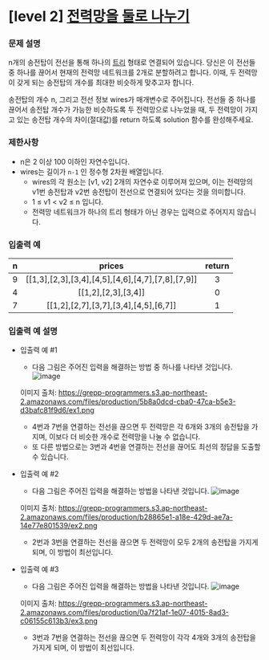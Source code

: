 # [level 2] [전력망을 둘로 나누기](https://school.programmers.co.kr/learn/courses/30/lessons/86971)

### 문제 설명

n개의 송전탑이 전선을 통해 하나의 [트리](https://en.wikipedia.org/wiki/Tree_(abstract_data_type)) 형태로 연결되어 있습니다. 당신은 이 전선들 중 하나를 끊어서 현재의 전력망 네트워크를 2개로 분할하려고 합니다. 이때, 두 전력망이 갖게 되는 송전탑의 개수를 최대한 비슷하게 맞추고자 합니다.

송전탑의 개수 n, 그리고 전선 정보 wires가 매개변수로 주어집니다. 전선들 중 하나를 끊어서 송전탑 개수가 가능한 비슷하도록 두 전력망으로 나누었을 때, 두 전력망이 가지고 있는 송전탑 개수의 차이(절대값)를 return 하도록 solution 함수를 완성해주세요.

### 제한사항

- n은 2 이상 100 이하인 자연수입니다.
- wires는 길이가 `n-1` 인 정수형 2차원 배열입니다.
	- wires의 각 원소는 [v1, v2] 2개의 자연수로 이루어져 있으며, 이는 전력망의 v1번 송전탑과 v2번 송전탑이 전선으로 연결되어 있다는 것을 의미합니다.
	- 1 ≤ v1 < v2 ≤ n 입니다.
	- 전력망 네트워크가 하나의 트리 형태가 아닌 경우는 입력으로 주어지지 않습니다.

### 입출력 예

| n | prices | return |
| :--: | :--: | :--: |
| 9 | [[1,3],[2,3],[3,4],[4,5],[4,6],[4,7],[7,8],[7,9]] | 3 |
| 4 | [[1,2],[2,3],[3,4]] | 0 |
| 7 | [[1,2],[2,7],[3,7],[3,4],[4,5],[6,7]] | 1 |

### 입출력 예 설명

- 입출력 예 #1
	- 다음 그림은 주어진 입력을 해결하는 방법 중 하나를 나타낸 것입니다.
 	![image](https://github.com/user-attachments/assets/4c7533e9-6a6f-4a40-a711-c8ff81a9bb2a)

	이미지 출처: https://grepp-programmers.s3.ap-northeast-2.amazonaws.com/files/production/5b8a0dcd-cba0-47ca-b5e3-d3bafc81f9d6/ex1.png
	- 4번과 7번을 연결하는 전선을 끊으면 두 전력망은 각 6개와 3개의 송전탑을 가지며, 이보다 더 비슷한 개수로 전력망을 나눌 수 없습니다.
	- 또 다른 방법으로는 3번과 4번을 연결하는 전선을 끊어도 최선의 정답을 도출할 수 있습니다.

- 입출력 예 #2
	- 다음 그림은 주어진 입력을 해결하는 방법을 나타낸 것입니다.
	![image](https://github.com/user-attachments/assets/af8f3940-0883-4616-a356-ab7746f986bb)

	이미지 출처: https://grepp-programmers.s3.ap-northeast-2.amazonaws.com/files/production/b28865e1-a18e-429d-ae7a-14e77e801539/ex2.png
	- 2번과 3번을 연결하는 전선을 끊으면 두 전력망이 모두 2개의 송전탑을 가지게 되며, 이 방법이 최선입니다.
- 입출력 예 #3
	- 다음 그림은 주어진 입력을 해결하는 방법을 나타낸 것입니다.
	![image](https://github.com/user-attachments/assets/afc61c5b-f7b9-4b7b-a216-9af71419d6c2)

	이미지 출처: https://grepp-programmers.s3.ap-northeast-2.amazonaws.com/files/production/0a7f21af-1e07-4015-8ad3-c06155c613b3/ex3.png
	- 3번과 7번을 연결하는 전선을 끊으면 두 전력망이 각각 4개와 3개의 송전탑을 가지게 되며, 이 방법이 최선입니다.

